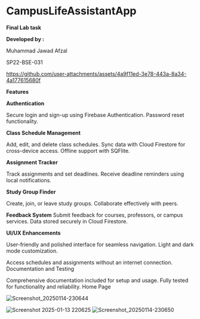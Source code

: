 # CampusLifeAssistantApp
**Final Lab task**

**Developed by :**

Muhammad Jawad Afzal 

SP22-BSE-031




https://github.com/user-attachments/assets/4a9f11ed-3e78-443a-8a34-4a177615680f


**Features**

**Authentication**

Secure login and sign-up using Firebase Authentication.
Password reset functionality.

**Class Schedule Management**

Add, edit, and delete class schedules.
Sync data with Cloud Firestore for cross-device access.
Offline support with SQFlite.

**Assignment Tracker**

Track assignments and set deadlines.
Receive deadline reminders using local notifications.

**Study Group Finder**

Create, join, or leave study groups.
Collaborate effectively with peers.

**Feedback System**
Submit feedback for courses, professors, or campus services.
Data stored securely in Cloud Firestore.

**UI/UX Enhancements**

User-friendly and polished interface for seamless navigation.
Light and dark mode customization.

Access schedules and assignments without an internet connection.
Documentation and Testing

Comprehensive documentation included for setup and usage.
Fully tested for functionality and reliability.
Home Page 

![Screenshot_20250114-230644](https://github.com/user-attachments/assets/0df47093-fd14-4ab5-aea4-47b03944efac)

![Screenshot 2025-01-13 220625](https://github.com/user-attachments/assets/da3e0a3e-2235-4a7b-97fc-31516c1f023e)
![Screenshot_20250114-230650](https://github.com/user-attachments/assets/e7fe1ab8-fb3b-469c-9e35-d734666622b9)
